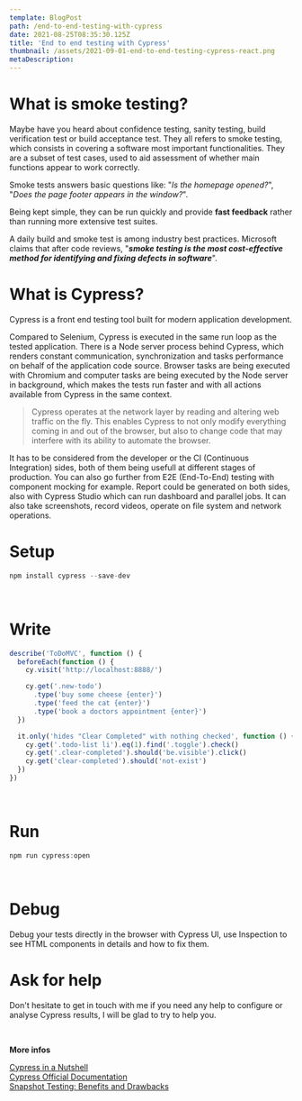 ```yaml
---
template: BlogPost
path: /end-to-end-testing-with-cypress
date: 2021-08-25T08:35:30.125Z
title: 'End to end testing with Cypress'
thumbnail: /assets/2021-09-01-end-to-end-testing-cypress-react.png
metaDescription: 
---
```


# What is smoke testing?

Maybe have you heard about confidence testing, sanity testing, build verification test or build acceptance test. They all refers to smoke testing, which consists in covering a software most important functionalities. They are a subset of test cases, used to aid assessment of whether main functions appear to work correctly.

Smoke tests answers basic questions like: "_Is the homepage opened?_", "_Does the page footer appears in the window?_".

Being kept simple, they can be run quickly and provide **fast feedback** rather than running more extensive test suites.

A daily build and smoke test is among industry best practices. Microsoft claims that after code reviews, "**_smoke testing is the most cost-effective method for identifying and fixing defects in software_**".

# What is Cypress?

Cypress is a front end testing tool built for modern application development.

Compared to Selenium, Cypress is executed in the same run loop as the tested application. There is a Node server process behind Cypress, which renders constant communication, synchronization and tasks performance on behalf of the application code source. Browser tasks are being executed with Chromium and computer tasks are being executed by the Node server in background, which makes the tests run faster and with all actions available from Cypress in the same context.

> Cypress operates at the network layer by reading and altering web traffic on the fly. This enables Cypress to not only modify everything coming in and out of the browser, but also to change code that may interfere with its ability to automate the browser.

It has to be considered from the developer or the CI (Continuous Integration) sides, both of them being usefull at different stages of production. You can also go further from E2E (End-To-End) testing with component mocking for example. Report could be generated on both sides, also with Cypress Studio which can run dashboard and parallel jobs. It can also take screenshots, record videos, operate on file system and network operations.

# Setup

```Javascript
npm install cypress --save-dev
```
<br />

# Write

```Javascript
describe('ToDoMVC', function () {
  beforeEach(function () {
    cy.visit('http://localhost:8888/')

    cy.get('.new-todo')
      .type('buy some cheese {enter}')
      .type('feed the cat {enter}')
      .type('book a doctors appointment {enter}')
  })

  it.only('hides "Clear Completed" with nothing checked', function () {
    cy.get('.todo-list li').eq(1).find('.toggle').check()
    cy.get('.clear-completed').should('be.visible').click()
    cy.get('clear-completed').should('not-exist')
  })
})
```
<br />

# Run

```Javascript
npm run cypress:open
```
<br />

# Debug

Debug your tests directly in the browser with Cypress UI, use Inspection to see HTML components in details and how to fix them.

# Ask for help

Don't hesitate to get in touch with me if you need any help to configure or analyse Cypress results, I will be glad to try to help you.

<br />

**More infos**

[Cypress in a Nutshell](https://www.youtube.com/watch?v=LcGHiFnBh3Y)  
[Cypress Official Documentation](https://docs.cypress.io)  
[Snapshot Testing: Benefits and Drawbacks](https://www.sitepen.com/blog/snapshot-testing-benefits-and-drawbacks)
